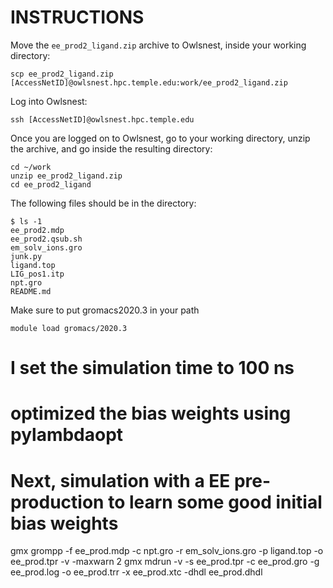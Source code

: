 # INSTRUCTIONS

Move the `ee_prod2_ligand.zip` archive to Owlsnest, inside your working directory:

```
scp ee_prod2_ligand.zip [AccessNetID]@owlsnest.hpc.temple.edu:work/ee_prod2_ligand.zip
```

Log into Owlsnest:
```
ssh [AccessNetID]@owlsnest.hpc.temple.edu
```

Once you are logged on to Owlsnest, go to your working directory, unzip the archive, and go inside the resulting directory:
```
cd ~/work
unzip ee_prod2_ligand.zip
cd ee_prod2_ligand
```

The following files should be in the directory:
```
$ ls -1
ee_prod2.mdp
ee_prod2.qsub.sh
em_solv_ions.gro
junk.py
ligand.top
LIG_pos1.itp
npt.gro
README.md
```

Make sure to put gromacs2020.3 in your path
```
module load gromacs/2020.3
```


# I set the simulation time to 100 ns 
# optimized the bias weights using pylambdaopt

# Next, simulation with a EE pre-production to learn some good initial bias weights
gmx grompp -f ee_prod.mdp -c npt.gro -r em_solv_ions.gro -p ligand.top -o ee_prod.tpr -v -maxwarn 2
gmx mdrun -v -s ee_prod.tpr -c ee_prod.gro -g ee_prod.log -o ee_prod.trr -x ee_prod.xtc -dhdl ee_prod.dhdl

